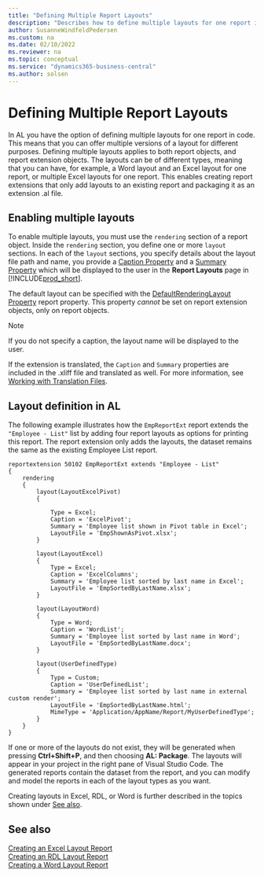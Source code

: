 ```yaml
---
title: "Defining Multiple Report Layouts"
description: "Describes how to define multiple layouts for one report in Business Central using AL."
author: SusanneWindfeldPedersen
ms.custom: na
ms.date: 02/10/2022
ms.reviewer: na
ms.topic: conceptual
ms.service: "dynamics365-business-central"
ms.author: solsen
---
```


# Defining Multiple Report Layouts

In AL you have the option of defining multiple layouts for one report in code. This means that you can offer multiple versions of a layout for different purposes. Defining multiple layouts applies to both report objects, and report extension objects. The layouts can be of different types, meaning that you can have, for example, a Word layout and an Excel layout for one report, or multiple Excel layouts for one report. This enables creating report extensions that only add layouts to an existing report and packaging it as an extension .al file.

## Enabling multiple layouts

To enable multiple layouts, you must use the `rendering` section of a report object. Inside the `rendering` section, you define one or more `layout` sections. In each of the `layout` sections, you specify details about the layout file path and name, you provide a [Caption Property](properties/devenv-caption-property.md) and a [Summary Property](properties/devenv-summary-property.md) which will be displayed to the user in the **Report Layouts** page in [!INCLUDE[prod_short](../developer/includes/prod_short.md)]. 

The default layout can be specified with the [DefaultRenderingLayout Property](properties/devenv-defaultrenderinglayout-property.md) report property. This property *cannot* be set on report extension objects, only on report objects.

> [!NOTE]  
> If you do not specify a caption, the layout name will be displayed to the user. 

If the extension is translated, the `Caption` and `Summary` properties are included in the .xliff file and translated as well. For more information, see [Working with Translation Files](devenv-work-with-translation-files.md).

## Layout definition in AL

The following example illustrates how the `EmpReportExt` report extends the `"Employee - List"` list by adding four report layouts as options for printing this report. The report extension only adds the layouts, the dataset remains the same as the existing Employee List report.

```al
reportextension 50102 EmpReportExt extends "Employee - List"
{
    rendering
    {
        layout(LayoutExcelPivot)
        {

            Type = Excel;
            Caption = 'ExcelPivot';
            Summary = 'Employee list shown in Pivot table in Excel';
            LayoutFile = 'EmpShownAsPivot.xlsx';
        }

        layout(LayoutExcel)
        {
            Type = Excel;
            Caption = 'ExcelColumns';
            Summary = 'Employee list sorted by last name in Excel';
            LayoutFile = 'EmpSortedByLastName.xlsx';
        }

        layout(LayoutWord)
        {
            Type = Word;
            Caption = 'WordList';
            Summary = 'Employee list sorted by last name in Word';
            LayoutFile = 'EmpSortedByLastName.docx';
        }

        layout(UserDefinedType)
        {
            Type = Custom;
            Caption = 'UserDefinedList';
            Summary = 'Employee list sorted by last name in external custom render';
            LayoutFile = 'EmpSortedByLastName.html';
            MimeType = 'Application/AppName/Report/MyUserDefinedType';
        }
    }
}
```

If one or more of the layouts do not exist, they will be generated when pressing **Ctrl+Shift+P**, and then choosing **AL: Package**. The layouts will appear in your project in the right pane of Visual Studio Code. The generated reports contain the dataset from the report, and you can modify and model the reports in each of the layout types as you want.

Creating layouts in Excel, RDL, or Word is further described in the topics shown under [See also](devenv-multiple-report-layouts.md#see-also).

## See also

[Creating an Excel Layout Report](devenv-howto-excel-report-layout.md)  
[Creating an RDL Layout Report](devenv-howto-rdl-report-layout.md)  
[Creating a Word Layout Report](devenv-howto-report-layout.md)  
